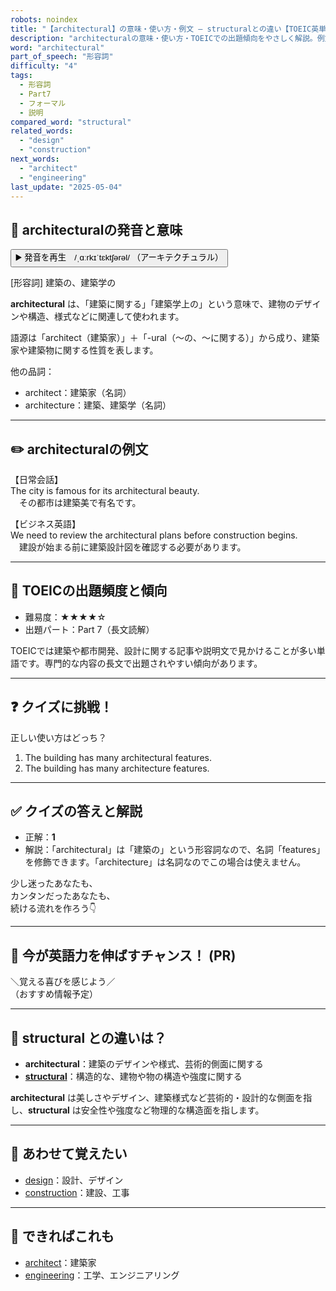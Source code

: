 ```yaml
---
robots: noindex
title: "【architectural】の意味・使い方・例文 ― structuralとの違い【TOEIC英単語】"
description: "architecturalの意味・使い方・TOEICでの出題傾向をやさしく解説。例文・クイズ付きでstructuralとの違いもわかりやすく学べます。"
word: "architectural"
part_of_speech: "形容詞"
difficulty: "4"
tags:
  - 形容詞
  - Part7
  - フォーマル
  - 説明
compared_word: "structural"
related_words:
  - "design"
  - "construction"
next_words:
  - "architect"
  - "engineering"
last_update: "2025-05-04"
---
```


## 🔰 architecturalの発音と意味

<button class="play-audio" onclick="playTTS('architectural')">
  <span class="play-audio-main">
    ▶️ 発音を再生　/ˌɑːrkɪˈtɛktʃərəl/
  </span>
  <span class="play-audio-sub">
    （アーキテクチュラル）
  </span>
</button>

[形容詞] 建築の、建築学の

**architectural** は、「建築に関する」「建築学上の」という意味で、建物のデザインや構造、様式などに関連して使われます。

語源は「architect（建築家）」＋「-ural（～の、～に関する）」から成り、建築家や建築物に関する性質を表します。

他の品詞：  
- architect：建築家（名詞）
- architecture：建築、建築学（名詞）

---

## ✏️ architecturalの例文

【日常会話】  
The city is famous for its architectural beauty.  
　その都市は建築美で有名です。

【ビジネス英語】  
We need to review the architectural plans before construction begins.  
　建設が始まる前に建築設計図を確認する必要があります。

---

## 🎯 TOEICの出題頻度と傾向

- 難易度：★★★★☆
- 出題パート：Part 7（長文読解）

TOEICでは建築や都市開発、設計に関する記事や説明文で見かけることが多い単語です。専門的な内容の長文で出題されやすい傾向があります。

---

## ❓ クイズに挑戦！

正しい使い方はどっち？

1. The building has many architectural features.  
2. The building has many architecture features.

---

## ✅ クイズの答えと解説

- 正解：**1**
- 解説：「architectural」は「建築の」という形容詞なので、名詞「features」を修飾できます。「architecture」は名詞なのでこの場合は使えません。

少し迷ったあなたも、  
カンタンだったあなたも、  
続ける流れを作ろう👇️

---

## 🚀 今が英語力を伸ばすチャンス！ (PR)

<div class="info-center">
＼覚える喜びを感じよう／<br>  
（おすすめ情報予定）
</div>

---

## 🤔  structural との違いは？

- **architectural**：建築のデザインや様式、芸術的側面に関する
- **[structural](/structural)**：構造的な、建物や物の構造や強度に関する

**architectural** は美しさやデザイン、建築様式など芸術的・設計的な側面を指し、**structural** は安全性や強度など物理的な構造面を指します。

---

## 🧩 あわせて覚えたい

- [design](/design)：設計、デザイン
- [construction](/construction)：建設、工事

---

## 📖 できればこれも

- [architect](/architect)：建築家
- [engineering](/engineering)：工学、エンジニアリング

<!-- cvid: aid26_bid42 -->
